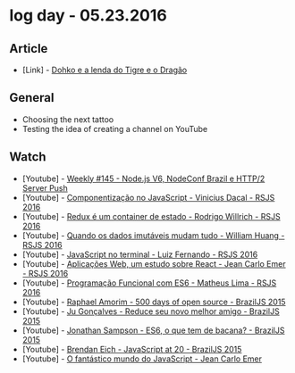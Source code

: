 # log day - 05.23.2016

## Article 

- \[Link\] - [Dohko e a lenda do Tigre e o Dragão](https://orgulhootaku.wordpress.com/2013/08/02/dohko-e-a-lenda-do-tigre-e-o-dragao/)


## General 

- Choosing the next tattoo
- Testing the idea of ​​creating a channel on YouTube


## Watch

- \[Youtube\] - [Weekly #145 - Node.js V6, NodeConf Brazil e HTTP/2 Server Push](https://www.youtube.com/watch?v=0OD2K4OB0Xs)
- \[Youtube\] - [Componentização no JavaScript - Vinicius Dacal - RSJS 2016](https://www.youtube.com/watch?v=34hQNrLFVCQ)
- \[Youtube\] - [Redux é um container de estado - Rodrigo Willrich - RSJS 2016](https://www.youtube.com/watch?v=pFLglnx3zBw)
- \[Youtube\] - [Quando os dados imutáveis mudam tudo - William Huang - RSJS 2016](https://www.youtube.com/watch?v=8-R9C3yerPo)
- \[Youtube\] - [JavaScript no terminal - Luiz Fernando - RSJS 2016](https://www.youtube.com/watch?v=cNRXqRWdni0)
- \[Youtube\] - [Aplicações Web, um estudo sobre React - Jean Carlo Emer - RSJS 2016](https://www.youtube.com/watch?v=3Y3jC_AwGF8)
- \[Youtube\] - [Programação Funcional com ES6 - Matheus Lima - RSJS 2016](https://www.youtube.com/watch?v=y97WSB4GRdA)
- \[Youtube\] - [Raphael Amorim - 500 days of open source - BrazilJS 2015](https://www.youtube.com/watch?v=toCdZ2e9Dh4)
- \[Youtube\] - [Ju Gonçalves - Reduce seu novo melhor amigo - BrazilJS 2015](https://www.youtube.com/watch?v=P9mAnhNFKO4)
- \[Youtube\] - [Jonathan Sampson - ES6, o que tem de bacana? - BrazilJS 2015](https://www.youtube.com/watch?v=VHRdSnJbNLg)
- \[Youtube\] - [Brendan Eich - JavaScript at 20 - BrazilJS 2015](https://www.youtube.com/watch?v=bM79WQ9iMZQ)
- \[Youtube\] - [O fantástico mundo do JavaScript - Jean Carlo Emer](https://www.youtube.com/watch?v=Zn7B-X0y5qs)
